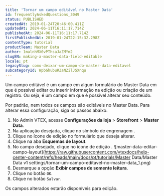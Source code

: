 ```yaml
---
title: 'Tornar um campo editável no Master Data'
id: frequentlyAskedQuestions_3049
status: PUBLISHED
createdAt: 2019-01-24T20:46:00.411Z
updatedAt: 2024-06-11T16:11:17.714Z
publishedAt: 2024-06-11T16:11:17.714Z
firstPublishedAt: 2019-01-24T22:15:32.298Z
contentType: tutorial
productTeam: Master Data
author: 1malnhMX0vPThsaJaZMYm2
slugEN: making-a-master-data-field-editable
locale: pt
legacySlug: como-deixar-um-campo-do-master-data-editavel
subcategoryId: WpbGhubuRZaNZilJSXnqu
---
```


Um campo editável é um campo em algum formulário do Master Data em que é possível editar ou inserir informação na edição ou criação de um registro. Ou seja, é um campo em que é possível alterar seu conteúdo.

Por padrão, nem todos os campos são editáveis no Master Data. Para alterar essa configuração, siga os passos abaixo.

1. No Admin VTEX, acesse **Configurações da loja** > **Storefront** > **Master Data**.
2. Na aplicação desejada, clique no símbolo de engrenagem <i class="fas fa-cog"></i>.
3. Clique no ícone de edição  <i class="fas fa-edit"></i>  no formulário que deseja alterar.
4. Clique na aba **Esquemas de layout**.
5. No campo desejado, clique no ícone de edição <i class="fas fa-edit"></i>. ![master-data-editar-campo-layout](https://raw.githubusercontent.com/vtexdocs/help-center-content/refs/heads/main/docs/pt/tutorials/Master Data/Master Data v1 settings/tornar-um-campo-editavel-no-master-data_1.png)
6. Desmarque a opção **Exibir campos de somente leitura**.
7. Clique no botão `OK`.
8. Clique no botão `Salvar`.

Os campos alterados estarão disponíveis para edição.
